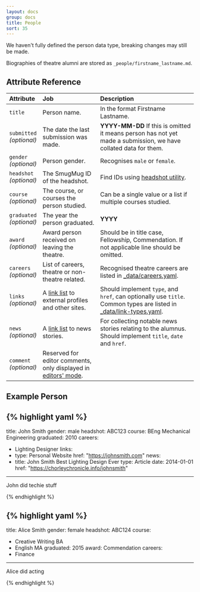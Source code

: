 ```yaml
---
layout: docs
group: docs
title: People
sort: 35
---
```


<div class="box-warning">
  <i class="fa fa-exclamation-triangle"></i> We haven't fully defined the person data type, breaking changes may still be made.
</div>

Biographies of theatre alumni are stored as `_people/firstname_lastname.md`.

## <i class="fa fa-tags"></i> Attribute Reference

| Attribute | Job | Description |
|:-|:-|:-|
| `title` | Person name. | In the format Firstname Lastname. |
| `submitted`<br />*(optional)* | The date the last submission was made. | **YYYY-MM-DD** If this is omitted it means person has not yet made a submission, we have collated data for them. |
| `gender`<br />*(optional)* | Person gender. | Recognises `male` or `female`. |
| `headshot`<br />*(optional)* | The SmugMug ID of the headshot. | Find IDs using [headshot utility](https://history.newtheatre.org.uk/util/smug-headshots/). |
| `course`<br />*(optional)* | The course, or courses the person studied. | Can be a single value or a list if multiple courses studied. |
| `graduated`<br />*(optional)* | The year the person graduated. | **YYYY** |
| `award`<br />*(optional)* | Award person received on leaving the theatre. | Should be in title case, Fellowship, Commendation. If not applicable line should be omitted. |
| `careers`<br />*(optional)* | List of careers, theatre or non-theatre related. | Recognised theatre careers are listed in [_data/careers.yaml](https://github.com/newtheatre/history-project/blob/master/_data/careers.yaml). |
| `links`<br />*(optional)* | A [link list](/docs/link-list) to external profiles and other sites. | Should implement `type`, and `href`, can optionally use `title`. Common types are listed in [_data/link-types.yaml](https://github.com/newtheatre/history-project/blob/master/_data/link-types.yaml). |
| `news`<br />*(optional)* | A [link list](/docs/link-list) to news stories. | For collecting notable news stories relating to the alumnus. Should implement `title`, `date` and `href`. |
| `comment`<br />*(optional)* | Reserved for editor comments, only displayed in [editors' mode](/docs/#super-secret-editors-mode). |


## <i class="octicon octicon-code"></i> Example Person

{% highlight yaml %}
---
title: John Smith
gender: male
headshot: ABC123
course: BEng Mechanical Engineering
graduated: 2010
careers:
  - Lighting Designer
links:
  - type: Personal Website
    href: "https://johnsmith.com"
news:
  - title: John Smith Best Lighting Design Ever
    type: Article
    date: 2014-01-01
    href: "https://chorleychronicle.info/johnsmith"
---

John did techie stuff

{% endhighlight %}

{% highlight yaml %}
---
title: Alice Smith
gender: female
headshot: ABC124
course:
  - Creative Writing BA
  - English MA
graduated: 2015
award: Commendation
careers:
  - Finance
---

Alice did acting

{% endhighlight %}
